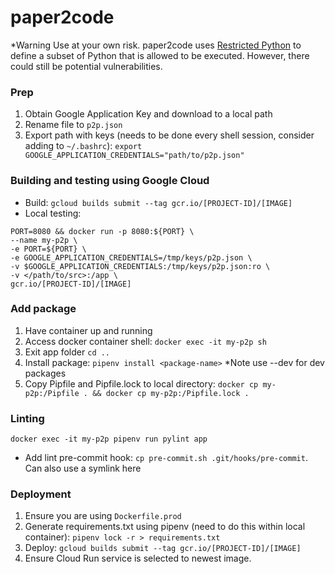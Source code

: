 # paper2code

*Warning
Use at your own risk. paper2code uses [Restricted Python](https://restrictedpython.readthedocs.io/en/latest/index.html) to define a subset of Python that is allowed to be executed. However, there could still be potential vulnerabilities.

### Prep
1. Obtain Google Application Key and download to a local path
2. Rename file to `p2p.json`
2. Export path with keys (needs to be done every shell session, consider adding to `~/.bashrc`): `export GOOGLE_APPLICATION_CREDENTIALS="path/to/p2p.json"`

### Building and testing using Google Cloud
- Build: `gcloud builds submit --tag gcr.io/[PROJECT-ID]/[IMAGE]`
- Local testing: 
```
PORT=8080 && docker run -p 8080:${PORT} \
--name my-p2p \
-e PORT=${PORT} \
-e GOOGLE_APPLICATION_CREDENTIALS=/tmp/keys/p2p.json \
-v $GOOGLE_APPLICATION_CREDENTIALS:/tmp/keys/p2p.json:ro \
-v </path/to/src>:/app \
gcr.io/[PROJECT-ID]/[IMAGE]
```

### Add package
1. Have container up and running
2. Access docker container shell: `docker exec -it my-p2p sh`
3. Exit app folder `cd ..`
3. Install package: `pipenv install <package-name>` *Note use --dev for dev packages
4. Copy Pipfile and Pipfile.lock to local directory: `docker cp my-p2p:/Pipfile . && docker cp my-p2p:/Pipfile.lock .`

### Linting
`docker exec -it my-p2p pipenv run pylint app`
- Add lint pre-commit hook: `cp pre-commit.sh .git/hooks/pre-commit`. Can also use a symlink here

### Deployment
1. Ensure you are using `Dockerfile.prod`
2. Generate requirements.txt using pipenv (need to do this within local container): `pipenv lock -r > requirements.txt`
2. Deploy: `gcloud builds submit --tag gcr.io/[PROJECT-ID]/[IMAGE]`
3. Ensure Cloud Run service is selected to newest image.